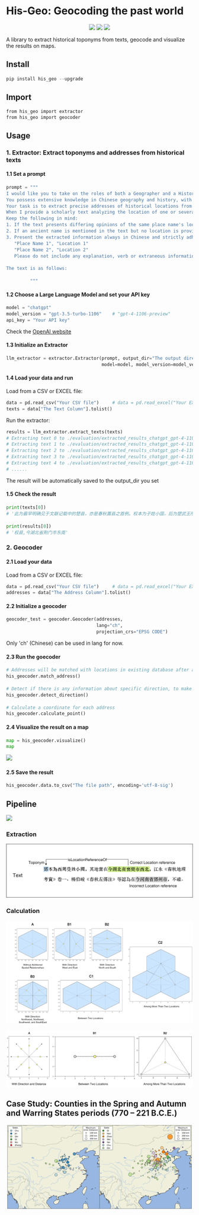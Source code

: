 # His-Geo:  Geocoding the past world
<p align="center">
<a href="https://pypi.org/project/his_geo">
    <img src="https://img.shields.io/pypi/v/his_geo.svg" /></a>
<a href="http://www.apache.org/licenses/">
    <img src="https://img.shields.io/badge/License-MIT-green" /></a>
<a href="https://colab.research.google.com/github/yukiyuqichen/His-Geo/blob/main/test.ipynb">
    <img src="https://colab.research.google.com/assets/colab-badge.svg" /></a>
</p>

A library to extract historical toponyms from texts, geocode and visualize the results on maps.

## Install ##

```python
pip install his_geo --upgrade
```

## Import

```
from his_geo import extractor
from his_geo import geocoder
```

## Usage ##

### 1. Extractor: Extract toponyms and addresses from historical texts

#### 1.1 Set a prompt

```python
prompt = """
I would like you to take on the roles of both a Geographer and a Historian. 
You possess extensive knowledge in Chinese geography and history, with a particular expertise in historical toponymy. 
Your task is to extract precise addresses of historical locations from texts.
When I provide a scholarly text analyzing the location of one or several ancient place names, please identify and extract both the ancient place names and their corresponding locations from the text. 
Keep the following in mind:
1. If the text presents differing opinions of the same place name's location from various scholars, only extract the most correct location that the author of the text acknowledges or agrees with. Do not include information that the author disputes.
2. If an ancient name is mentioned in the text but no location is provided, please do not extract the information for this place name.
3. Present the extracted information always in Chinese and strictly adhere to the following format:
   "Place Name 1", "Location 1"
   "Place Name 2", "Location 2"
   Please do not include any explanation, verb or extraneous information.

The text is as follows:

         """
```

#### 1.2 Choose a Large Language Model and set your API key

```python
model = "chatgpt"
model_version = "gpt-3.5-turbo-1106"	# "gpt-4-1106-preview"
api_key = "Your API key"
```

Check the [OpenAI website](https://openai.com/blog/openai-api)

#### 1.3 Initialize an Extractor

```python
llm_extractor = extractor.Extractor(prompt, output_dir="The output directory", 
                                    model=model, model_version=model_version, 									            api_key=api_key)
```

#### 1.4 Load your data and run

Load from a CSV or EXCEL file:

```python
data = pd.read_csv("Your CSV file")		# data = pd.read_excel("Your EXCEL file")
texts = data["The Text Column"].tolist()
```

Run the extractor:

```python
results = llm_extractor.extract_texts(texts)
# Extracting text 0 to ./evaluation/extracted_results_chatgpt_gpt-4-1106-preview.json
# Extracting text 1 to ./evaluation/extracted_results_chatgpt_gpt-4-1106-preview.json
# Extracting text 2 to ./evaluation/extracted_results_chatgpt_gpt-4-1106-preview.json
# Extracting text 3 to ./evaluation/extracted_results_chatgpt_gpt-4-1106-preview.json
# Extracting text 4 to ./evaluation/extracted_results_chatgpt_gpt-4-1106-preview.json
# ......
```

The result will be automatically saved to the output_dir you set

#### 1.5 Check the result

```python
print(texts[0])
# '此为最早明确见于文献记载中的楚县，亦是春秋置县之首例。权本为子姓小国，后为楚武王所灭，并被改建为县。《左传》庄公十八年载：“初，楚武王克权，使斗缗尹之。”斗缗为楚国大夫，“尹之”，就是以斗缗为权县的长官，来管理县内的有关事务。楚武王在位时间为公元前740年至前690年。《水经·沔水注》曰：“沔水自荆城东南流，迳当阳县之章山东，山上有故城，太尉陶侃伐杜曾所筑也。……沔水又东，右会权口，水出章山，东南流权城北，古之权国也。”《大清一统志》卷342安陆府古迹权城下亦云：“在钟祥县西南。”是权县当位于今湖北省荆门县东南。杨伯峻《春秋左传注》以为在今湖北省当阳县东南，恐非，当是将古当阳县（位于今荆门县西南）与今当阳县错混而致误。后斗缗据权县而叛楚，楚武王率军“围而杀之”。随后“迁权于那处，使阎敖尹之”(《左传》庄公十八年)，即楚武王把权县原有的臣民迁往“那处”，并在那处设县，让阎敖为县尹，负责那处的地方政务。又，徐少华认为“迁权于那处”的应是指权国旧贵族及部分平民，在权县当仍有大多数平民留于当地而为县民，不可能全面迁走而使权成为弃地，权县仍当继续存在。其说恐未必与当时的事情发展相符。因权与那处颇近，权迁那处后，权已演变为一居民点，即一般的楚邑，而权县应当不复存在了。'
 
print(results[0])
# '权县,今湖北省荆门市东南'

```

### 2. Geocoder

#### 2.1 Load your data

Load from a CSV or EXCEL file:

```python
data = pd.read_csv("Your CSV file")		# data = pd.read_excel("Your EXCEL file")
addresses = data["The Address Column"].tolist()
```

#### 2.2 Initialize a geocoder

```python
geocoder_test = geocoder.Geocoder(addresses, 
                                  lang="ch",  
                                  projection_crs="EPSG CODE")
```

Only 'ch' (Chinese) can be used in lang for now.

#### 2.3 Run the goecoder

```python
# Addresses will be matched with locations in existing database after a process of toponym normalization
his_geocoder.match_address()

# Detect if there is any information about specific direction, to make the calculation more accurate
his_geocoder.detect_direction()

# Calculate a coordinate for each address
his_geocoder.calculate_point()
```

#### 2.4 Visualize the result on a map

```python
map = his_geocoder.visualize()
map
```

![](https://github.com/yukiyuqichen/Historical-Geocoder/blob/main/figures/visualization.png)

#### 2.5 Save the result

```python
his_geocoder.data.to_csv("The file path", encoding='utf-8-sig')
```

## Pipeline ##

![](https://github.com/yukiyuqichen/Historical-Geocoder/blob/main/figures/workflow.png)

### Extraction

![](https://github.com/yukiyuqichen/His-Geo/blob/main/figures/extraction.png)

### Calculation

![](https://github.com/yukiyuqichen/His-Geo/blob/main/figures/calculation_from_polygon.png)

![](https://github.com/yukiyuqichen/His-Geo/blob/main/figures/calculation_from_point.png)

## Case Study: Counties in the Spring and Autumn and Warring States periods (770 – 221 B.C.E.)

![](https://github.com/yukiyuqichen/His-Geo/blob/main/figures/maps.png)
